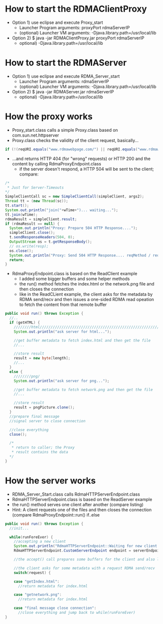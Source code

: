 How to start the RDMAClientProxy
================================
* Option 1) use eclipse and execute Proxy_start
  * Launcher Program arguments: proxyPort rdmaServerIP
  * (optional) Launcher VM arguments: -Djava.library.path=/usr/local/lib
* Option 2) $ java -jar RDMAClientProxy.jar proxyPort rdmaServerIP
  * optional) -Djava.library.path=/usr/local/lib


How to start the RDMAServer
================================
* Option 1) use eclipse and execute RDMA_Server_start
  * Launcher Program arguments: rdmaServerIP
  * (optional) Launcher VM arguments: -Djava.library.path=/usr/local/lib
* Option 2) $ java -jar RDMAServer.jar rdmaServerIP
  * optional) -Djava.library.path=/usr/local/lib

How the proxy works
================================
* Proxy_start.class calls a simple Proxy.class based on com.sun.net.httpserver
* Proxy.class checks the validity of the client request, basically...

```java
if (!(reqURI.equals("www.rdmawebpage.com/") || reqURI.equals("www.rdmawebpage.com/network.png")) || !reqMethod.equals("GET"))
```

* ...and returns HTTP 404 (for "wrong" requests) or HTTP 200 and the content by calling RdmaProxyEndpoint.class
  * if the server doesn't respond, a HTTP 504 will be sent to the client; compare:

```java
/*
 * Just for Server-Timeouts
*/
SimpleClientCall sc = new SimpleClientCall(simpleClient, args2);
Thread tt = (new Thread(sc));
tt.start();
System.out.println("join("+wTime+")... waiting...");
tt.join(wTime);
rdmaResult = simpleClient.result;
if (rdmaResult == null) {
  System.out.println("Proxy: Prepare 504 HTTP Response....");
  simpleClient.close();
  t.sendResponseHeaders(504, 0);
  OutputStream os = t.getResponseBody();
  // os.write(resp);
  os.close();
  System.out.println("Proxy: Send 504 HTTP Response.... reqMethod / reqURI = " + reqMethod + " / " + reqURI);
  return;
}
```

* RdmaProxyEndpoint.class is based on the ReadClient example
  * I added some bigger buffers and some helper methods
  * the run() method fetches the index.html or the network.png file and then closes the connection
  * like in the ReadCLient example, the client asks for the metadata by RDMA send/recv and then issues a one-sided RDMA read opeation to fetch the content from that remote buffer

```java
public void run() throws Exception {
  //..
  if (getHTML) {
    ////////html////////////////////////////////////////////////////////////
    System.out.println("ask server for html...");

    //get buffer metadata to fetch index.html and then get the file
    //...

    //store result
    result = new byte[length];
    //...
  }
  else {
    ////////png/
    System.out.println("ask server for png...");

    //get buffer metadata to fetch network.png and then get the file
    //...

    //store result
    result = pngPicture.clone();
  }
  //prepare final message
  //signal server to close connection

  //close everything
  close();

  /*
   * return to caller; the Proxy
   * result contains the data
  */
}
```

How the server works
================================
* RDMA_Server_Start.class calls RdmaHTTPServerEndpoint.class
* RdmaHTTPServerEndpoint.class is based on the ReadServer example
* the run() method serves one client after another (compare listing)
* Hint: A client requests one of the files and then closes the connection (compare RdmaProxyEndpoint::run() if..else

```java
public void run() throws Exception {
  //init...

  while(runForeEver) {
    //accepting a new client
    System.out.println("RdmaHTTPServerEndpoint::Waiting for new client connection");
    RdmaHTTPServerEndpoint.CustomServerEndpoint endpoint = serverEndpoint.accept(); 

    //the accept() call prepares some buffers for the client and also loads the files from disk into them

    //the client asks for some metadata with a request RDMA send/recv
    switch(request) {

    case "getIndex.html":
      //return metadata for index.html

    case "getnetwork.png":
      //return metadata for index.html

    case "final message close connection":
      //close everything and jump back to while(runForeEver)
}


